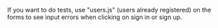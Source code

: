 If you want to do tests, use "users.js" (users already registered) on the forms to see input errors when clicking on sign in or sign up.
